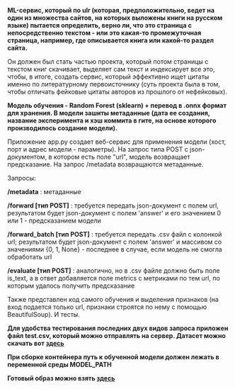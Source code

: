 **ML-сервис, который по ulr (которая, предположительно, ведет на один из множества сайтов, на которых выложены книги на русском языке) пытается определить, верно ли, что это страница с непосредственно текстом - или это какая-то промежуточная страница, например, где описывается книга или какой-то раздел сайта.**

Он должен был стать частью проекта, который потом страницы с текстом книг скачивает, выделяет сам текст и индексирует все это, чтобы, в итоге, создать сервис, который эффективно ищет цитаты именно по литературному первоисточнику (суть проекта была в том, чтобы отличать фейковые цитаты авторов из прошлого от нефейковых).

**Модель обучения - Random Forest (sklearn) + перевод в .onnx формат для хранения. В модели зашиты метаданные (дата ее создания, название эксперимента и хэш коммита в гите, на основе которого производилось создание модели).**

Приложение app.py создает веб-сервис для применения модели (хост, порт и адрес модели - параметры). На запрос типа POST с json-документом, в котором есть поле "url", модель возвращает предсказание. На запрос /metadata возвращаются метаданные. 

Запросы:

**/metadata** : метаданные

**/forward [тип POST]** : требуется передать json-документ с полем url, результатом будет json-документ с полем 'answer' и его значением 0 или 1 - предсказанием модели

**/forward_batch [тип POST]** : требуется передать .csv файл с колонкой url; результатом будет json-документ с полем 'answer' и массивом со значениями {0, 1, None} - последнее в случае, если модель не смогла обработать url

**/evaluate [тип POST]** : аналогично, но в .csv файле должно быть поле is_text, а в ответ добавляется поле metrics c метриками по тем url, по которым удалось получить предсказание

Также представлен код самого обучения и выделения признаков (на вход подается только url, признаки строятся по нему с помощью BeautifulSoup). И тесты. 

**Для удобства тестирования последних двух видов запроса приложен файл test.csv, который можно отправлять на сервер. Датасет можно скачать вот [здесь](https://drive.google.com/file/d/1jGdyroDIz3iLT_pbw86IfVwhIW4vHMRs/view?usp=sharing)**

**При сборке контейнера путь к обученной модели должен лежать в переменной среды MODEL_PATH**

**Готовый образ можно взять [здесь](https://hub.docker.com/r/masha239/texts)**

